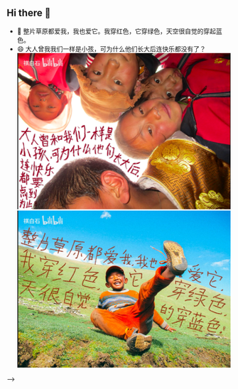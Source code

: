 ## Hi there 👋
- 🤔 整片草原都爱我，我也爱它。我穿红色，它穿绿色，天空很自觉的穿起蓝色。
- 😄 大人曾我我们一样是小孩，可为什么他们长大后连快乐都没有了？
![](./poem1.png)
![](./poem2.png)

-->
